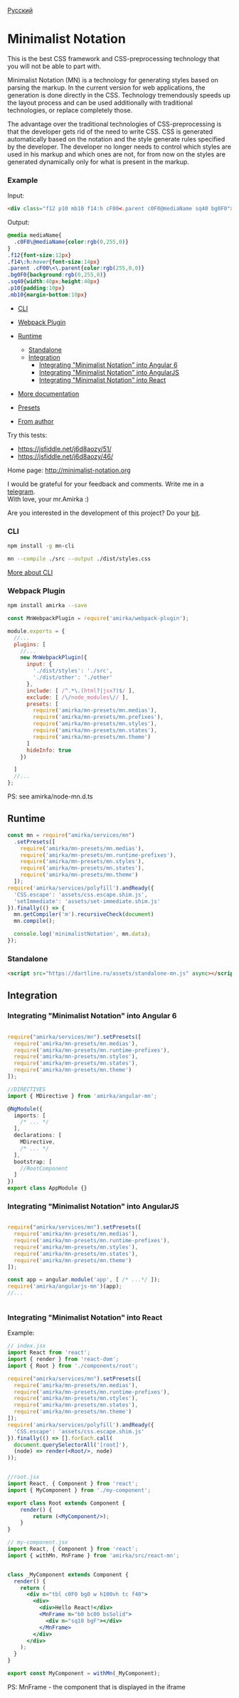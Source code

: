 [Русский](https://github.com/mr-amirka/amirka/blob/master/README-ru.md)


# Minimalist Notation

This is the best CSS framework and CSS-preprocessing technology that you will not be able to part with.  


Minimalist Notation (MN) is a technology for generating styles based on parsing the markup.
In the current version for web applications, the generation is done directly in the CSS.
Technology tremendously speeds up the layout process and can be used additionally with traditional technologies, or replace completely those.


The advantage over the traditional technologies of CSS-preprocessing is that the developer gets rid of the need to write CSS. CSS is generated automatically based on the notation and the style generate rules specified by the developer.
The developer no longer needs to control which styles are used in his markup and which ones are not, for from now on the styles are generated dynamically only for what is present in the markup.


### Example

Input:

```html
<div class="f12 p10 mb10 f14:h cF00<.parent c0F0@mediaName sq40 bg0F0">...</div>
```

Output:

```css
@media mediaName{
  .c0F0\@mediaName{color:rgb(0,255,0)}
}
.f12{font-size:12px}
.f14\:h:hover{font-size:14px}
.parent .cF00\<\.parent{color:rgb(255,0,0)}
.bg0F0{background:rgb(0,255,0)}
.sq40{width:40px;height:40px}
.p10{padding:10px}
.mb10{margin-bottom:10px}

```


* [CLI](#cli)  
* [Webpack Plugin](#webpack-plugin)  
* [Runtime](#runtime)  
    * [Standalone](#standalone)  
    * [Integration](#integration)  
        * [Integrating "Minimalist Notation" into Angular 6](#integrating-minimalist-notation-into-angular-6)  
        * [Integrating "Minimalist Notation" into AngularJS](#integrating-minimalist-notation-into-angularjs)  
        * [Integrating "Minimalist Notation" into React](#integrating-minimalist-notation-into-react)  

* [More documentation](https://github.com/mr-amirka/amirka/blob/master/src/README.md)  
* [Presets](https://github.com/mr-amirka/amirka/blob/master/src/presets.md)  
* [From author](https://github.com/mr-amirka/amirka/blob/master/src/from-author.md)  



Try this tests:
* https://jsfiddle.net/j6d8aozy/51/  
* https://jsfiddle.net/j6d8aozy/46/  

Home page: http://minimalist-notation.org  



I would be grateful for your feedback and comments. Write me in a [telegram](https://t.me/mr_amirka).  
With love, your mr.Amirka :)


Are you interested in the development of this project? Do your [bit](https://yasobe.ru/na/notation).  



### CLI
```sh
npm install -g mn-cli
```

```sh
mn --compile ./src --output ./dist/styles.css
```

[More about CLI](https://github.com/mr-amirka/mn-cli)



### Webpack Plugin

```sh
npm install amirka --save
```


```js
const MnWebpackPlugin = require('amirka/webpack-plugin');

module.exports = {
  //...
  plugins: [
    //...
    new MnWebpackPlugin({
      input: {
        './dist/styles': './src',
        './dist/other': './other'
      },
      include: [ /^.*\.(html?|jsx?)$/ ],
      exclude: [ /\/node_modules\// ],
      presets: [
        require('amirka/mn-presets/mn.medias'),
      	require('amirka/mn-presets/mn.prefixes'),
      	require('amirka/mn-presets/mn.styles'),
      	require('amirka/mn-presets/mn.states'),
      	require('amirka/mn-presets/mn.theme')
      ]
      hideInfo: true
    })

  ]
  //...
};
```

PS: see amirka/node-mn.d.ts

<field key="region" dbtype="varchar" precision="255" phptype="string" null="false" default="" index="fulltext" />


## Runtime

```js
const mn = require("amirka/services/mn")
  .setPresets([
    require('amirka/mn-presets/mn.medias'),
    require('amirka/mn-presets/mn.runtime-prefixes'),
    require('amirka/mn-presets/mn.styles'),
    require('amirka/mn-presets/mn.states'),
    require('amirka/mn-presets/mn.theme')
  ]);
require('amirka/services/polyfill').andReady({
  'CSS.escape': 'assets/css.escape.shim.js',
  'setImmediate': 'assets/set-immediate.shim.js'
}).finally(() => {
  mn.getCompiler('m').recursiveCheck(document)
  mn.compile();

  console.log('minimalistNotation', mn.data);
});

```


### Standalone


```html
<script src="https://dartline.ru/assets/standalone-mn.js" async></script>
```


## Integration


### Integrating "Minimalist Notation" into Angular 6


```ts

require("amirka/services/mn").setPresets([
  require('amirka/mn-presets/mn.medias'),
  require('amirka/mn-presets/mn.runtime-prefixes'),
  require('amirka/mn-presets/mn.styles'),
  require('amirka/mn-presets/mn.states'),
  require('amirka/mn-presets/mn.theme')
]);

//DIRECTIVES
import { MDirective } from 'amirka/angular-mn';

@NgModule({
  imports: [
    /* ... */
  ],
  declarations: [
    MDirective,
    /* ... */
  ],
  bootstrap: [
    //RootComponent
  ]
})
export class AppModule {}


```


### Integrating "Minimalist Notation" into AngularJS


```js

require("amirka/services/mn").setPresets([
  require('amirka/mn-presets/mn.medias'),
  require('amirka/mn-presets/mn.runtime-prefixes'),
  require('amirka/mn-presets/mn.styles'),
  require('amirka/mn-presets/mn.states'),
  require('amirka/mn-presets/mn.theme')
]);

const app = angular.module('app', [ /* ...*/ ]);
require('amirka/angularjs-mn')(app);
//...



```


### Integrating "Minimalist Notation" into  React

Example:

```jsx
// index.jsx
import React from 'react';
import { render } from 'react-dom';
import { Root } from './components/root';

require("amirka/services/mn").setPresets([
  require('amirka/mn-presets/mn.medias'),
  require('amirka/mn-presets/mn.runtime-prefixes'),
  require('amirka/mn-presets/mn.styles'),
  require('amirka/mn-presets/mn.states'),
  require('amirka/mn-presets/mn.theme')
]);
require('amirka/services/polyfill').andReady({
  'CSS.escape': 'assets/css.escape.shim.js'
}).finally(() => [].forEach.call(
  document.querySelectorAll('[root]'),
  (node) => render(<Root/>, node)
));


//root.jsx
import React, { Component } from 'react';
import { MyComponent } from './my-component';

export class Root extends Component {
	render() {
		return (<MyComponent/>);
	}
}

// my-component.jsx
import React, { Component } from 'react';
import { withMn, MnFrame } from 'amirka/src/react-mn';


class _MyComponent extends Component {
  render() {
    return (
      <div m="tbl c0F0 bg0 w h100vh tc f40">
        <div>
          <div>Hello React!</div>
          <MnFrame m="b0 bc00 bsSolid">
            <div m="sq10 bgF"></div>
          </MnFrame>
        </div>
      </div>
    );
  }
}

export const MyComponent = withMn(_MyComponent);

```

PS: MnFrame - the component that is displayed in the iframe
